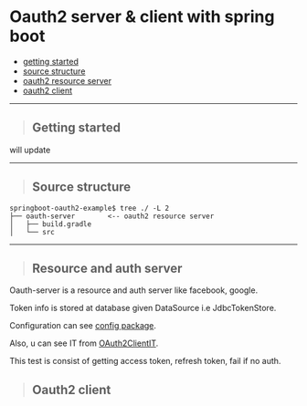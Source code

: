 # Oauth2 server & client with spring boot

- <a href="#start">getting started</a>
- <a href="#structure">source structure</a>
- <a href="#server">oauth2 resource server</a>
- <a href="#client">oauth2 client</a>

---  

<div id="start"></div>  

> ## Getting started    

will update

---  

<div id="structure"></div>  

> ## Source structure  

```aidl
springboot-oauth2-example$ tree ./ -L 2
├── oauth-server        <-- oauth2 resource server
│   ├── build.gradle
│   └── src
```

---

<div id="server"></div>  

> ## Resource and auth server  

Oauth-server is a resource and auth server like facebook, google.  

Token info is stored at database given DataSource i.e JdbcTokenStore.  

Configuration can see <a href="oauth-server/src/main/java/server/config">config package</a>.  

Also, u can see IT from <a href="oauth-server/src/test/java/server/OAuth2ClientIT.java">OAuth2ClientIT</a>.  

This test is consist of getting access token, refresh token, fail if no auth.  

<div id="client"></div>  

> ## Oauth2 client  
